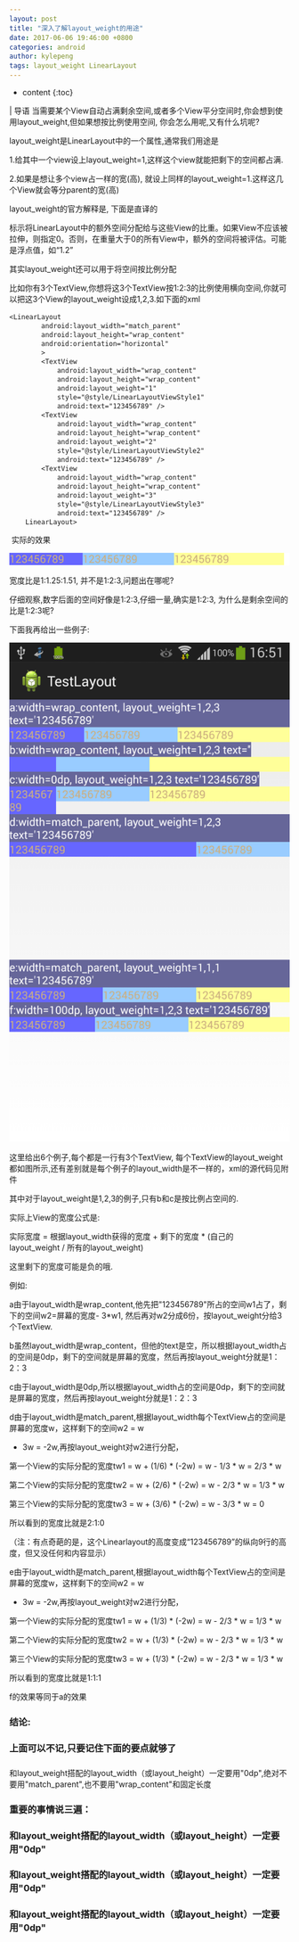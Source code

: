```yaml
---
layout: post
title: "深入了解layout_weight的用途"
date: 2017-06-06 19:46:00 +0800
categories: android
author: kylepeng
tags: layout_weight LinearLayout
---
```


* content
{:toc}

| 导语 当需要某个View自动占满剩余空间,或者多个View平分空间时,你会想到使用layout_weight,但如果想按比例使用空间,
你会怎么用呢,又有什么坑呢?

layout_weight是LinearLayout中的一个属性,通常我们用途是

<!--more-->
1.给其中一个view设上layout_weight=1,这样这个view就能把剩下的空间都占满.

2.如果是想让多个view占一样的宽(高), 就设上同样的layout_weight=1.这样这几个View就会等分parent的宽(高)



layout_weight的官方解释是, 下面是直译的

标示将LinearLayout中的额外空间分配给与这些View的比重。如果View不应该被拉伸，则指定0。否则，在重量大于0的所有View中，额外的空间将被评估。可能是浮点值，如“1.2”

其实layout_weight还可以用于将空间按比例分配

比如你有3个TextView,你想将这3个TextView按1:2:3的比例使用横向空间,你就可以把这3个View的layout_weight设成1,2,3.如下面的xml

    
    
    <LinearLayout 
            android:layout_width="match_parent"
            android:layout_height="wrap_content"
            android:orientation="horizontal"
            >
            <TextView
                android:layout_width="wrap_content"
                android:layout_height="wrap_content"
                android:layout_weight="1"
                style="@style/LinearLayoutViewStyle1"
                android:text="123456789" />
            <TextView
                android:layout_width="wrap_content"
                android:layout_height="wrap_content"
                android:layout_weight="2"
                style="@style/LinearLayoutViewStyle2"
                android:text="123456789" />
            <TextView
                android:layout_width="wrap_content"
                android:layout_height="wrap_content"
                android:layout_weight="3"
                style="@style/LinearLayoutViewStyle3"
                android:text="123456789" />
        LinearLayout>

 实际的效果

![](/image/shen_ru_le_jie_layout_weight_de_yong_tu/41947d9c42a5e6c3ffe16bb458f82523547ae3c6fa5c44634130eef56d661346)

宽度比是1:1.25:1.51, 并不是1:2:3,问题出在哪呢?

仔细观察,数字后面的空间好像是1:2:3,仔细一量,确实是1:2:3, 为什么是剩余空间的比是1:2:3呢?

下面我再给出一些例子:

![](/image/shen_ru_le_jie_layout_weight_de_yong_tu/9109b7280eb2bcf6639d8cd18ee243a1981f1eb763850bcb9362eba1dcb9703e)

这里给出6个例子,每个都是一行有3个TextView,
每个TextView的layout_weight都如图所示,还有差别就是每个例子的layout_width是不一样的，xml的源代码见附件

其中对于layout_weight是1,2,3的例子,只有b和c是按比例占空间的.

实际上View的宽度公式是:

实际宽度 = 根据layout_width获得的宽度 + 剩下的宽度 * (自己的layout_weight / 所有的layout_weight)

这里剩下的宽度可能是负的哦.

例如:

a由于layout_width是wrap_content,他先把"123456789"所占的空间w1占了，剩下的空间w2=屏幕的宽度- 3*w1,
然后再对w2分成6份，按layout_weight分给3个TextView.

b虽然layout_width是wrap_content，但他的text是空，所以根据layout_width占的空间是0dp，剩下的空间就是屏幕的宽度，然后再按layout_weight分就是1：2：3

c由于layout_width是0dp,所以根据layout_width占的空间是0dp，剩下的空间就是屏幕的宽度，然后再按layout_weight分就是1：2：3

d由于layout_width是match_parent,根据layout_width每个TextView占的空间是屏幕的宽度w，这样剩下的空间w2 = w
- 3w = -2w,再按layout_weight对w2进行分配，

第一个View的实际分配的宽度tw1 = w + (1/6) * (-2w) = w - 1/3 * w = 2/3 * w

第二个View的实际分配的宽度tw2 = w + (2/6) * (-2w) = w - 2/3 * w = 1/3 * w

第三个View的实际分配的宽度tw3 = w + (3/6) * (-2w) = w - 3/3 * w = 0

所以看到的宽度比就是2:1:0

（注：有点奇葩的是，这个Linearlayout的高度变成“123456789”的纵向9行的高度，但又没任何和内容显示）

e由于layout_width是match_parent,根据layout_width每个TextView占的空间是屏幕的宽度w，这样剩下的空间w2 = w
- 3w = -2w,再按layout_weight对w2进行分配，

第一个View的实际分配的宽度tw1 = w + (1/3) * (-2w) = w - 2/3 * w = 1/3 * w

第二个View的实际分配的宽度tw2 = w + (1/3) * (-2w) = w - 2/3 * w = 1/3 * w

第三个View的实际分配的宽度tw3 = w + (1/3) * (-2w) = w - 2/3 * w = 1/3 * w

所以看到的宽度比就是1:1:1

f的效果等同于a的效果

### 结论:

### 上面可以不记,只要记住下面的要点就够了

###
和layout_weight搭配的layout_width（或layout_height）一定要用"0dp",绝对不要用"match_parent",也不要用"wrap_content"和固定长度

###

### 重要的事情说三遍：

### 和layout_weight搭配的layout_width（或layout_height）一定要用"0dp"

### 和layout_weight搭配的layout_width（或layout_height）一定要用"0dp"

### 和layout_weight搭配的layout_width（或layout_height）一定要用"0dp"

